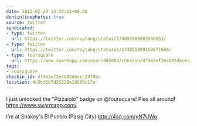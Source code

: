 ```yaml
---
date: 2012-02-29 13:58:11+00:00
dontinlinephotos: true
source: twitter
syndicated:
- type: twitter
  url: https://twitter.com/roytang/status/174855988803940352/
- type: twitter
  url: https://twitter.com/roytang/statuses/174855989152071680/
- type: foursquare
  url: https://www.swarmapp.com/user/405004/checkin/4f4e2ef2e4b05dbcec2479bc?s=cArriZBDxNn7W07YGK7t4R-ii3U&ref=tw
tags:
- Foursquare
checkin_id: 4f4e2ef2e4b05dbcec2479bc
location: 4c5bd1b7d25320a18589c17a
---
```


I just unlocked the "Pizzaiolo" badge on @foursquare! Pies all around! https://www.swarmapp.com/

I'm at Shakey's El Pueblo (Pasig City) http://4sq.com/yN7UWo